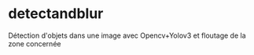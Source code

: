 # detectandblur
Détection d'objets dans une image avec Opencv+Yolov3 et floutage de la zone concernée
